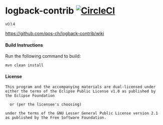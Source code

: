 # logback-contrib [![CircleCI](https://img.shields.io/circleci/project/qos-ch/logback-contrib.svg)](https://circleci.com/gh/qos-ch/logback-contrib/)
<sup>v0.1.4</sup>

https://github.com/qos-ch/logback-contrib/wiki

#### Build Instructions
Run the following command to build:

```
mvn clean install
```

#### License
```
This program and the accompanying materials are dual-licensed under
either the terms of the Eclipse Public License v1.0 as published by
the Eclipse Foundation

  or (per the licensee's choosing)

under the terms of the GNU Lesser General Public License version 2.1
as published by the Free Software Foundation.
```
